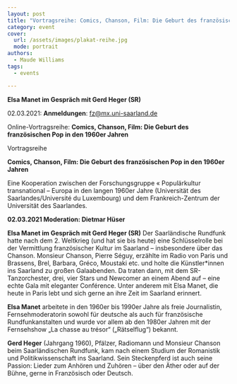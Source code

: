 ```yaml
---
layout: post
title: "Vortragsreihe: Comics, Chanson, Film: Die Geburt des französischen Pop in den 1960er Jahren"
category: event
cover:
  url: /assets/images/plakat-reihe.jpg
  mode: portrait
authors:
  - Maude Williams
tags:
  - events

---
```


**Elsa Manet im Gespräch mit Gerd Heger (SR)**

02.03.2021: **Anmeldungen**: fz@mx.uni-saarland.de

Online-Vortragsreihe: **Comics, Chanson, Film: Die Geburt des französischen Pop in den 1960er Jahren**

<!-- more -->

Vortragsreihe

**Comics, Chanson, Film: Die Geburt des französischen Pop in den 1960er Jahren**

Eine Kooperation zwischen der Forschungsgruppe « Populärkultur transnational – Europa in den langen 1960er Jahre (Universität des Saarlandes/Université du Luxembourg) und dem Frankreich-Zentrum der Universität des Saarlandes.

**02.03.2021 Moderation: Dietmar Hüser**

**Elsa Manet im Gespräch mit Gerd Heger (SR)**
Der Saarländische Rundfunk hatte nach dem 2. Weltkrieg (und hat sie bis heute) eine Schlüsselrolle bei der Vermittlung französischer Kultur im Saarland – insbesondere über das Chanson. Monsieur Chanson, Pierre Séguy, erzählte im Radio von Paris und Brassens, Brel, Barbara, Gréco, Moustaki etc. und holte die Künstler*innen ins Saarland zu großen Galaabenden. Da traten dann, mit dem SR-Tanzorchester, drei, vier Stars und Newcomer an einem Abend auf – eine echte Gala mit eleganter Conférence. Unter anderem mit Elsa Manet, die heute in Paris lebt und sich gerne an ihre Zeit im Saarland erinnert.

**Elsa Manet** arbeitete in den 1960er bis 1990er Jahre als freie Journalistin, Fernsehmoderatorin sowohl für deutsche als auch für französische Rundfunkanstalten und wurde vor allem ab den 1980er Jahren mit der Fernsehshow „La chasse au trésor“ („Rätselflug“) bekannt.

**Gerd Heger** (Jahrgang 1960), Pfälzer, Radiomann und Monsieur Chanson beim Saarländischen Rundfunk, kam nach einem Studium der Romanistik und Politikwissenschaft ins Saarland. Sein Steckenpferd ist auch seine Passion: Lieder zum Anhören und Zuhören – über den Äther oder auf der Bühne, gerne in Französisch oder Deutsch.
